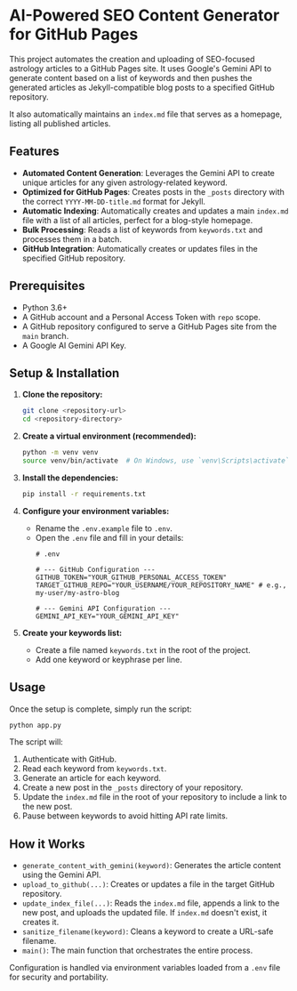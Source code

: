 # AI-Powered SEO Content Generator for GitHub Pages

This project automates the creation and uploading of SEO-focused astrology articles to a GitHub Pages site. It uses Google's Gemini API to generate content based on a list of keywords and then pushes the generated articles as Jekyll-compatible blog posts to a specified GitHub repository.

It also automatically maintains an `index.md` file that serves as a homepage, listing all published articles.

## Features

-   **Automated Content Generation**: Leverages the Gemini API to create unique articles for any given astrology-related keyword.
-   **Optimized for GitHub Pages**: Creates posts in the `_posts` directory with the correct `YYYY-MM-DD-title.md` format for Jekyll.
-   **Automatic Indexing**: Automatically creates and updates a main `index.md` file with a list of all articles, perfect for a blog-style homepage.
-   **Bulk Processing**: Reads a list of keywords from `keywords.txt` and processes them in a batch.
-   **GitHub Integration**: Automatically creates or updates files in the specified GitHub repository.

## Prerequisites

-   Python 3.6+
-   A GitHub account and a Personal Access Token with `repo` scope.
-   A GitHub repository configured to serve a GitHub Pages site from the `main` branch.
-   A Google AI Gemini API Key.

## Setup & Installation

1.  **Clone the repository:**
    ```bash
    git clone <repository-url>
    cd <repository-directory>
    ```

2.  **Create a virtual environment (recommended):**
    ```bash
    python -m venv venv
    source venv/bin/activate  # On Windows, use `venv\Scripts\activate`
    ```

3.  **Install the dependencies:**
    ```bash
    pip install -r requirements.txt
    ```

4.  **Configure your environment variables:**
    -   Rename the `.env.example` file to `.env`.
    -   Open the `.env` file and fill in your details:
        ```env
        # .env

        # --- GitHub Configuration ---
        GITHUB_TOKEN="YOUR_GITHUB_PERSONAL_ACCESS_TOKEN"
        TARGET_GITHUB_REPO="YOUR_USERNAME/YOUR_REPOSITORY_NAME" # e.g., my-user/my-astro-blog

        # --- Gemini API Configuration ---
        GEMINI_API_KEY="YOUR_GEMINI_API_KEY"
        ```

5.  **Create your keywords list:**
    -   Create a file named `keywords.txt` in the root of the project.
    -   Add one keyword or keyphrase per line.

## Usage

Once the setup is complete, simply run the script:

```bash
python app.py
```

The script will:
1.  Authenticate with GitHub.
2.  Read each keyword from `keywords.txt`.
3.  Generate an article for each keyword.
4.  Create a new post in the `_posts` directory of your repository.
5.  Update the `index.md` file in the root of your repository to include a link to the new post.
6.  Pause between keywords to avoid hitting API rate limits.

## How it Works

-   `generate_content_with_gemini(keyword)`: Generates the article content using the Gemini API.
-   `upload_to_github(...)`: Creates or updates a file in the target GitHub repository.
-   `update_index_file(...)`: Reads the `index.md` file, appends a link to the new post, and uploads the updated file. If `index.md` doesn't exist, it creates it.
-   `sanitize_filename(keyword)`: Cleans a keyword to create a URL-safe filename.
-   `main()`: The main function that orchestrates the entire process.

Configuration is handled via environment variables loaded from a `.env` file for security and portability. 